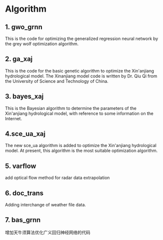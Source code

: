 # Algorithm

## 1. gwo_grnn

This is the code for optimizing the generalized regression neural network by the grey wolf optimization algorithm.

## 2. ga_xaj

This is the code for the basic genetic algorithm to optimize the Xin'anjiang hydrological model. The Xinanjiang model code is written by Dr. Qiu Qi from the University of Science and Technology of China.

## 3. bayes_xaj

This is the Bayesian algorithm to determine the parameters of the Xin'anjiang hydrological model, with reference to some information on the Internet.

## 4.sce_ua_xaj

The new sce_ua algorithm is added to optimize the Xin'anjiang hydrological model. At present, this algorithm is the most suitable optimization algorithm.

## 5.  varflow

add optical flow method for radar data extrapolation

## 6. doc_trans

Adding interchange of weather file data.

## 7. bas_grnn

增加天牛须算法优化广义回归神经网络的代码